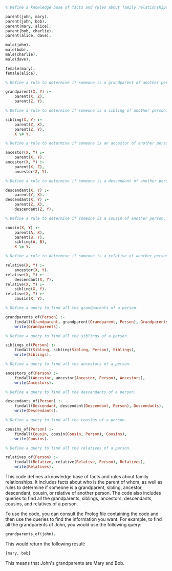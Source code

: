 ```prolog
% Define a knowledge base of facts and rules about family relationships.

parent(john, mary).
parent(john, bob).
parent(mary, alice).
parent(bob, charlie).
parent(alice, dave).

male(john).
male(bob).
male(charlie).
male(dave).

female(mary).
female(alice).

% Define a rule to determine if someone is a grandparent of another person.

grandparent(X, Y) :-
    parent(X, Z),
    parent(Z, Y).

% Define a rule to determine if someone is a sibling of another person.

sibling(X, Y) :-
    parent(Z, X),
    parent(Z, Y),
    X \= Y.

% Define a rule to determine if someone is an ancestor of another person.

ancestor(X, Y) :-
    parent(X, Y).
ancestor(X, Y) :-
    parent(X, Z),
    ancestor(Z, Y).

% Define a rule to determine if someone is a descendant of another person.

descendant(X, Y) :-
    parent(Y, X).
descendant(X, Y) :-
    parent(Z, X),
    descendant(Z, Y).

% Define a rule to determine if someone is a cousin of another person.

cousin(X, Y) :-
    parent(A, X),
    parent(B, Y),
    sibling(A, B),
    X \= Y.

% Define a rule to determine if someone is a relative of another person.

relative(X, Y) :-
    ancestor(X, Y).
relative(X, Y) :-
    descendant(X, Y).
relative(X, Y) :-
    sibling(X, Y).
relative(X, Y) :-
    cousin(X, Y).

% Define a query to find all the grandparents of a person.

grandparents_of(Person) :-
    findall(Grandparent, grandparent(Grandparent, Person), Grandparents),
    write(Grandparents).

% Define a query to find all the siblings of a person.

siblings_of(Person) :-
    findall(Sibling, sibling(Sibling, Person), Siblings),
    write(Siblings).

% Define a query to find all the ancestors of a person.

ancestors_of(Person) :-
    findall(Ancestor, ancestor(Ancestor, Person), Ancestors),
    write(Ancestors).

% Define a query to find all the descendants of a person.

descendants_of(Person) :-
    findall(Descendant, descendant(Descendant, Person), Descendants),
    write(Descendants).

% Define a query to find all the cousins of a person.

cousins_of(Person) :-
    findall(Cousin, cousin(Cousin, Person), Cousins),
    write(Cousins).

% Define a query to find all the relatives of a person.

relatives_of(Person) :-
    findall(Relative, relative(Relative, Person), Relatives),
    write(Relatives).
```

This code defines a knowledge base of facts and rules about family relationships. It includes facts about who is the parent of whom, as well as rules to determine if someone is a grandparent, sibling, ancestor, descendant, cousin, or relative of another person. The code also includes queries to find all the grandparents, siblings, ancestors, descendants, cousins, and relatives of a person.

To use the code, you can consult the Prolog file containing the code and then use the queries to find the information you want. For example, to find all the grandparents of John, you would use the following query:

```prolog
grandparents_of(john).
```

This would return the following result:

```prolog
[mary, bob]
```

This means that John's grandparents are Mary and Bob.